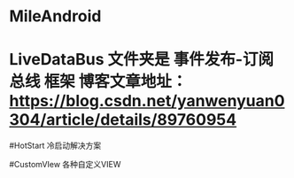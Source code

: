 # MileAndroid
# LiveDataBus 文件夹是 事件发布-订阅总线 框架  博客文章地址：https://blog.csdn.net/yanwenyuan0304/article/details/89760954

#HotStart 冷启动解决方案

#CustomVIew 各种自定义VIEW